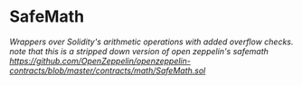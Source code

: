 # SafeMath







*Wrappers over Solidity&#39;s arithmetic operations with added overflow checks. note that this is a stripped down version of open zeppelin&#39;s safemath https://github.com/OpenZeppelin/openzeppelin-contracts/blob/master/contracts/math/SafeMath.sol*



